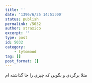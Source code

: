 ```yaml
---
title: ''
date: '1396/6/25 14:51:00'
status: publish
permalink: /5032
author: straxico
excerpt: ''
type: post
id: 5032
category:
    - tytomood
tag: []
post_format: []
---
```

مثلا برگردی و بگویی که چیزی را جا گذاشته ام